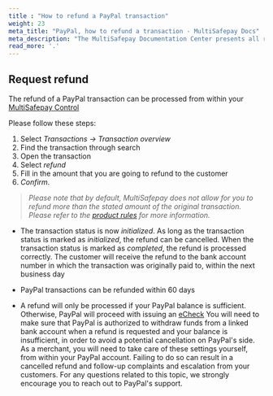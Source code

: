 ```yaml
---
title : "How to refund a PayPal transaction"
weight: 23
meta_title: "PayPal, how to refund a transaction - MultiSafepay Docs"
meta_description: "The MultiSafepay Documentation Center presents all relevant information about our Plugins and API. You can also find support pages for payment methods, tools and general questions as well as the contact details of our Support and Integration Teams."
read_more: '.'
---
```

## Request refund
The refund of a PayPal transaction can be processed from within your [MultiSafepay Control](https://merchant.multisafepay.com)

Please follow these steps:

1. Select _Transactions -> Transaction overview_
2. Find the transaction through search
3. Open the transaction
4. Select _refund_
5. Fill in the amount that you are going to refund to the customer
6. _Confirm_.

>_Please note that by default, MultiSafepay does not allow for you to refund more than the stated amount of the original transaction. Please refer to the [product rules](/payment-methods/wallet/paypal/#product-rules) for more information._

* The transaction status is now _initialized_. As long as the transaction status is marked as _initialized_, the refund can be cancelled. When the transaction status is marked as _completed_, the refund is processed correctly. The customer will receive the refund to the bank account number in which the transaction was originally paid to, within the next business day

* PayPal transactions can be refunded within 60 days

* A refund will only be processed if your PayPal balance is sufficient. Otherwise, PayPal will proceed with issuing an [eCheck](https://www.paypal.com/us/smarthelp/article/what-is-an-echeck-faq1082) You will need to make sure that PayPal is authorized to withdraw funds from a linked bank account when a refund is requested and your balance is insufficient, in order to avoid a potential cancellation on PayPal's side. As a merchant, you will need to take care of these settings yourself, from within your PayPal account. Failing to do so can result in a cancelled refund and follow-up complaints and escalation from your customers. For any questions related to this topic, we strongly encourage you to reach out to PayPal's support. 
